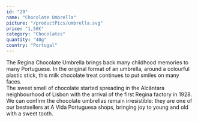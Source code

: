 ```yaml
---
id: "29"
name: "Chocolate Umbrella"
picture: "/productPics/umbrella.svg"
price: "1,50€"
category: "Chocolates"
quantity: "40g"
country: "Portugal"
---
```

The Regina Chocolate Umbrella brings back many childhood memories to many Portuguese. In the original format of an umbrella, around a colourful plastic stick, this milk chocolate treat continues to put smiles on many faces.
<br>
The sweet smell of chocolate started spreading in the Alcântara neighbourhood of Lisbon with the arrival of the first Regina factory in 1928. We can confirm the chocolate umbrellas remain irresistible: they are one of our bestsellers at A Vida Portuguesa shops, bringing joy to young and old with a sweet tooth.